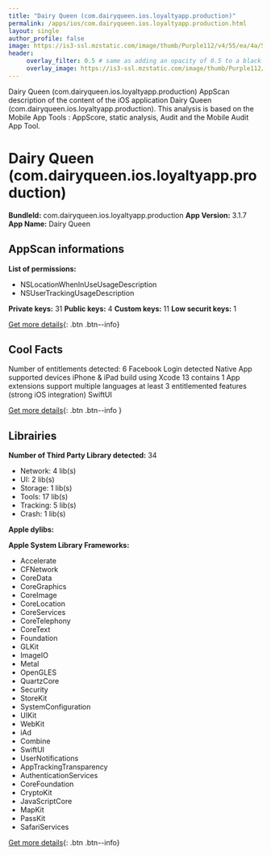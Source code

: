 ```yaml
---
title: "Dairy Queen (com.dairyqueen.ios.loyaltyapp.production)"
permalink: /apps/ios/com.dairyqueen.ios.loyaltyapp.production.html
layout: single
author_profile: false
image: https://is3-ssl.mzstatic.com/image/thumb/Purple112/v4/55/ea/4a/55ea4a1b-6922-8a6c-de79-3f9902f36ac7/AppIcon-0-1x_U007emarketing-0-6-0-85-220.png/512x512bb.jpg
header: 
     overlay_filter: 0.5 # same as adding an opacity of 0.5 to a black background
     overlay_image: https://is3-ssl.mzstatic.com/image/thumb/Purple112/v4/55/ea/4a/55ea4a1b-6922-8a6c-de79-3f9902f36ac7/AppIcon-0-1x_U007emarketing-0-6-0-85-220.png/512x512bb.jpg
---
```

Dairy Queen (com.dairyqueen.ios.loyaltyapp.production) AppScan description of the content of the iOS application Dairy Queen (com.dairyqueen.ios.loyaltyapp.production). This analysis is based on the Mobile App Tools : AppScore, static analysis, Audit and the Mobile Audit App Tool.

# Dairy Queen (com.dairyqueen.ios.loyaltyapp.production)

**BundleId:** com.dairyqueen.ios.loyaltyapp.production
**App Version:** 3.1.7
**App Name:** Dairy Queen


## AppScan informations 

**List of permissions:** 
- NSLocationWhenInUseUsageDescription
- NSUserTrackingUsageDescription
  
  
**Private keys:** 31
**Public keys:** 4
**Custom keys:** 11
**Low securit keys:** 1
  
[Get more details](/pricing.html){: .btn .btn--info}

## Cool Facts

Number of entitlements detected: 6
Facebook Login detected
Native App
supported devices iPhone & iPad
build using Xcode 13
contains 1 App extensions
support multiple languages
at least 3 entitlemented features (strong iOS integration)
SwiftUI
  
[Get more details](/pricing.html){: .btn .btn--info }

## Librairies 
**Number of Third Party Library detected:** 34
- Network: 4 lib(s)
- UI: 2 lib(s)
- Storage: 1 lib(s)
- Tools: 17 lib(s)
- Tracking: 5 lib(s)
- Crash: 1 lib(s)


**Apple dylibs:**


**Apple System Library Frameworks:**
- Accelerate
- CFNetwork
- CoreData
- CoreGraphics
- CoreImage
- CoreLocation
- CoreServices
- CoreTelephony
- CoreText
- Foundation
- GLKit
- ImageIO
- Metal
- OpenGLES
- QuartzCore
- Security
- StoreKit
- SystemConfiguration
- UIKit
- WebKit
- iAd
- Combine
- SwiftUI
- UserNotifications
- AppTrackingTransparency
- AuthenticationServices
- CoreFoundation
- CryptoKit
- JavaScriptCore
- MapKit
- PassKit
- SafariServices


  
[Get more details](/pricing.html){: .btn .btn--info}

